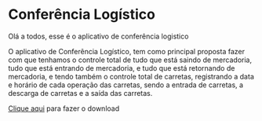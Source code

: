 <h1>Conferência Logístico</h1>

Olá a todos, esse é o aplicativo de conferência logistico

O aplicativo de Conferência Logístico, tem como principal proposta fazer com que tenhamos o controle total de tudo que está saindo de mercadoria, tudo que está entrando de mercadoria, e tudo que está retornando de mercadoria, e tendo também o controle total de carretas, registrando a data e horário de cada operação das carretas, sendo a entrada de carretas, a descarga de carretas e a saída das carretas.

<a href="https://www.mediafire.com/file/wwlbr96klyqhrnw/ConferenciaLogistico.apk">Clique aqui</a> para fazer o download

